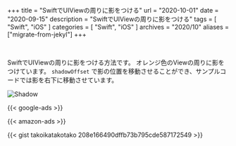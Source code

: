 +++
title =  "SwiftでUIViewの周りに影をつける"
url = "2020-10-01"
date = "2020-09-15"
description = "SwiftでUIViewの周りに影をつける"
tags = [
  "Swift",
  "iOS"
]
categories = [
  "Swift",
  "iOS"
]
archives = "2020/10"
aliases = ["migrate-from-jekyl"]
+++

<br>

SwiftでUIViewの周りに影をつける方法です。
オレンジ色のViewの周りに影をつけています。
`shadowOffset` で影の位置を移動させることができ、サンプルコードでは影を右下に移動させています。

![Shadow](1.png)

<!-- Google Ads -->
{{< google-ads >}}

<!-- Amazon Ads -->
{{< amazon-ads >}}

{{< gist takoikatakotako 208e166490dffb73b795cde587172549 >}}
